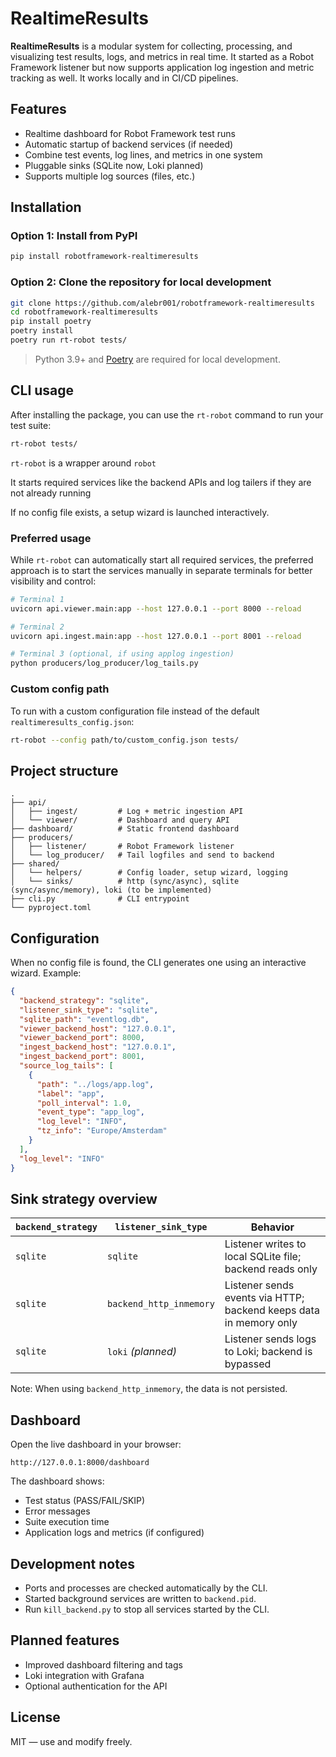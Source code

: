 # RealtimeResults

**RealtimeResults** is a modular system for collecting, processing, and visualizing test results, logs, and metrics in real time. It started as a Robot Framework listener but now supports application log ingestion and metric tracking as well. It works locally and in CI/CD pipelines.

## Features

- Realtime dashboard for Robot Framework test runs
- Automatic startup of backend services (if needed)
- Combine test events, log lines, and metrics in one system
- Pluggable sinks (SQLite now, Loki planned)
- Supports multiple log sources (files, etc.)

## Installation

### Option 1: Install from PyPI

```bash
pip install robotframework-realtimeresults
```

### Option 2: Clone the repository for local development

```bash
git clone https://github.com/alebr001/robotframework-realtimeresults
cd robotframework-realtimeresults
pip install poetry
poetry install
poetry run rt-robot tests/
```

> Python 3.9+ and [Poetry](https://python-poetry.org/) are required for local development.

## CLI usage

After installing the package, you can use the `rt-robot` command to run your test suite:

```bash
rt-robot tests/
```

`rt-robot` is a wrapper around `robot`

It starts required services like the backend APIs and log tailers if they are not already running

If no config file exists, a setup wizard is launched interactively.

### Preferred usage

While `rt-robot` can automatically start all required services, the preferred approach is to start the services manually in separate terminals for better visibility and control:

```bash
# Terminal 1
uvicorn api.viewer.main:app --host 127.0.0.1 --port 8000 --reload

# Terminal 2
uvicorn api.ingest.main:app --host 127.0.0.1 --port 8001 --reload

# Terminal 3 (optional, if using applog ingestion)
python producers/log_producer/log_tails.py
```

### Custom config path

To run with a custom configuration file instead of the default `realtimeresults_config.json`:

```bash
rt-robot --config path/to/custom_config.json tests/
```

## Project structure

```
.
├── api/
│   ├── ingest/         # Log + metric ingestion API
│   └── viewer/         # Dashboard and query API
├── dashboard/          # Static frontend dashboard
├── producers/
│   ├── listener/       # Robot Framework listener
│   └── log_producer/   # Tail logfiles and send to backend
├── shared/
│   └── helpers/        # Config loader, setup wizard, logging
│   └── sinks/          # http (sync/async), sqlite (sync/async/memory), loki (to be implemented)
├── cli.py              # CLI entrypoint
└── pyproject.toml
```

## Configuration

When no config file is found, the CLI generates one using an interactive wizard. Example:

```json
{
  "backend_strategy": "sqlite",
  "listener_sink_type": "sqlite",
  "sqlite_path": "eventlog.db",
  "viewer_backend_host": "127.0.0.1",
  "viewer_backend_port": 8000,
  "ingest_backend_host": "127.0.0.1",
  "ingest_backend_port": 8001,
  "source_log_tails": [
    {
      "path": "../logs/app.log",
      "label": "app",
      "poll_interval": 1.0,
      "event_type": "app_log",
      "log_level": "INFO",
      "tz_info": "Europe/Amsterdam"
    }
  ],
  "log_level": "INFO"
}
```

## Sink strategy overview

| `backend_strategy` | `listener_sink_type`      | Behavior                                                                 |
|--------------------|---------------------------|--------------------------------------------------------------------------|
| `sqlite`           | `sqlite`                  | Listener writes to local SQLite file; backend reads only                 |
| `sqlite`           | `backend_http_inmemory`   | Listener sends events via HTTP; backend keeps data in memory only       |
| `sqlite`           | `loki` *(planned)*        | Listener sends logs to Loki; backend is bypassed                         |

Note: When using `backend_http_inmemory`, the data is not persisted.

## Dashboard

Open the live dashboard in your browser:

```
http://127.0.0.1:8000/dashboard
```

The dashboard shows:

- Test status (PASS/FAIL/SKIP)
- Error messages
- Suite execution time
- Application logs and metrics (if configured)

## Development notes

- Ports and processes are checked automatically by the CLI.
- Started background services are written to `backend.pid`.
- Run `kill_backend.py` to stop all services started by the CLI.

## Planned features

- Improved dashboard filtering and tags
- Loki integration with Grafana
- Optional authentication for the API

## License

MIT — use and modify freely.